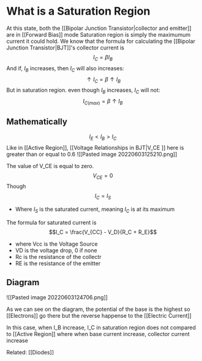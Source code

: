 # What is a Saturation Region
At this state, both the [[Bipolar Junction Transistor|collector and emitter]]  are in [[Forward Bias]] mode
Saturation region is simply the maximumum current it could hold. We know that the formula for calculating the [[Bipolar Junction Transistor|BJT]]'s collector current is $$I_C = \beta I_B$$
And if, $I_B$  increases, then $I_C$ will also increases: $$\uparrow I_C = \beta \uparrow I_B$$
But in saturation region. even though $I_B$ increases, $I_C$ will not: $$I_{C(max)} = \beta \uparrow I_B$$

## Mathematically
$$ I_E<I_B > I_C$$
Like in [[Active Region]], [[Voltage Relationships in BJT|V_CE ]] here is greater than or equal to 0.6
![[Pasted image 20220603125210.png]]

The value of V_CE is equal to zero.
$$V_{CE} = 0$$
Though $$I_C = I_S$$  
- Where $I_S$ is the saturated current, meaning $I_C$ is at its maximum

The formula for saturated current is
$$I_C = \frac{V_{CC} - V_D}{R_C + R_E}$$
- where Vcc is the Voltage Source
- VD is the voltage drop, 0 if none
- Rc is the resistance of the collectr
- RE is the resistance of the emitter

## Diagram
![[Pasted image 20220603124706.png]]

As we can see on the diagram, the potential of the base is the highest so [[Electrons]] go there but the reverse happense to the [[Electric Current]]

In this case, when I_B increase, I_C in saturation region does not compared to [[Active Region]] where when base current increase, collector current increase

Related: [[Diodes]]


